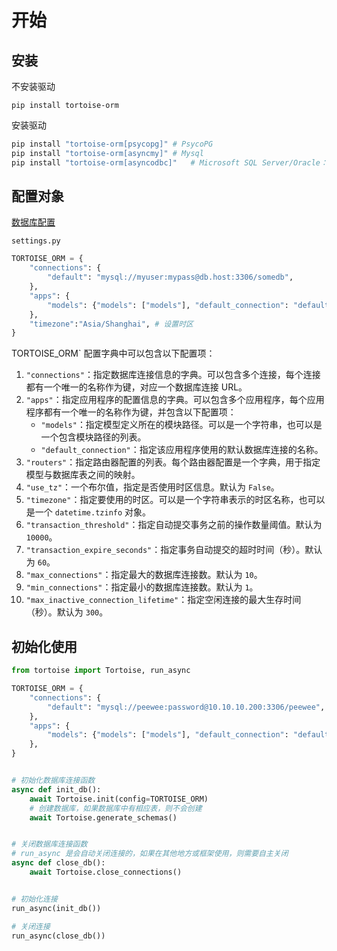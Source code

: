 # 开始

## 安装

不安装驱动

```
pip install tortoise-orm
```

安装驱动

```bash
pip install "tortoise-orm[psycopg]" # PsycoPG
pip install "tortoise-orm[asyncmy]"	# Mysql
pip install "tortoise-orm[asyncodbc]"	# Microsoft SQL Server/Oracle：
```





## 配置对象

[数据库配置](https://tortoise.github.io/databases.html)

`settings.py`

```python
TORTOISE_ORM = {
    "connections": {
        "default": "mysql://myuser:mypass@db.host:3306/somedb",
    },
    "apps": {
        "models": {"models": ["models"], "default_connection": "default"},
    },
    "timezone":"Asia/Shanghai", # 设置时区
}
```



TORTOISE_ORM` 配置字典中可以包含以下配置项：

1. `"connections"`：指定数据库连接信息的字典。可以包含多个连接，每个连接都有一个唯一的名称作为键，对应一个数据库连接 URL。
2. `"apps"`：指定应用程序的配置信息的字典。可以包含多个应用程序，每个应用程序都有一个唯一的名称作为键，并包含以下配置项：
   - `"models"`：指定模型定义所在的模块路径。可以是一个字符串，也可以是一个包含模块路径的列表。
   - `"default_connection"`：指定该应用程序使用的默认数据库连接的名称。
3. `"routers"`：指定路由器配置的列表。每个路由器配置是一个字典，用于指定模型与数据库表之间的映射。
4. `"use_tz"`：一个布尔值，指定是否使用时区信息。默认为 `False`。
5. `"timezone"`：指定要使用的时区。可以是一个字符串表示的时区名称，也可以是一个 `datetime.tzinfo` 对象。
6. `"transaction_threshold"`：指定自动提交事务之前的操作数量阈值。默认为 `10000`。
7. `"transaction_expire_seconds"`：指定事务自动提交的超时时间（秒）。默认为 `60`。
8. `"max_connections"`：指定最大的数据库连接数。默认为 `10`。
9. `"min_connections"`：指定最小的数据库连接数。默认为 `1`。
10. `"max_inactive_connection_lifetime"`：指定空闲连接的最大生存时间（秒）。默认为 `300`。



## 初始化使用

```python
from tortoise import Tortoise, run_async

TORTOISE_ORM = {
    "connections": {
        "default": "mysql://peewee:password@10.10.10.200:3306/peewee",
    },
    "apps": {
        "models": {"models": ["models"], "default_connection": "default"},
    },
}


# 初始化数据库连接函数
async def init_db():
    await Tortoise.init(config=TORTOISE_ORM)
    # 创建数据库，如果数据库中有相应表，则不会创建
    await Tortoise.generate_schemas()


# 关闭数据库连接函数
# run_async 是会自动关闭连接的，如果在其他地方或框架使用，则需要自主关闭
async def close_db():
    await Tortoise.close_connections()


# 初始化连接
run_async(init_db())

# 关闭连接
run_async(close_db())
```

